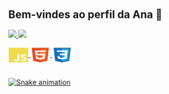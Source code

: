 
## Bem-vindes ao perfil da Ana 👋

<div>
   <a href="https://github.com/anapaaulafernandes">
   <img height="180em" src="https://github-readme-stats.vercel.app/api?username=anapaaulafernandes&show_icons=true&theme=tokyonight&include_all_commits=true&count_private=true"/>
   <img height="180em" src="https://github-readme-stats.vercel.app/api?/top-langs/?username=anapaaulafernandes&layout=compact&langs_count=6&theme=tokyonight"/>

</div>
<div style="display: inline_block"><br>
  <img align="center" alt="Js" height="30" width="40" src="https://raw.githubusercontent.com/devicons/devicon/master/icons/javascript/javascript-plain.svg">
  <img align="center" alt="HTML" height="30" width="40" src="https://raw.githubusercontent.com/devicons/devicon/master/icons/html5/html5-original.svg">
  <img align="center" alt="CSS" height="30" width="40" src="https://raw.githubusercontent.com/devicons/devicon/master/icons/css3/css3-original.svg">
</div>
 
 <br>


 
<div> 
 
 
 
 
  ![Snake animation](https://github.com/devemdobro/devemdobro/blob/output/github-contribution-grid-snake.svg)

</div>
